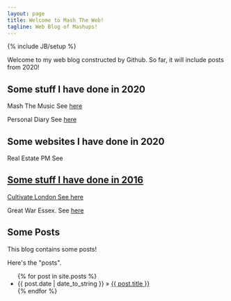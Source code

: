 ```yaml
---
layout: page
title: Welcome to Mash The Web!
tagline: Web Blog of Mashups!
---
```

{% include JB/setup %}

Welcome to my web blog constructed by Github. So far, it will include posts from 2020!

## Some stuff I have done in 2020

<p>
Mash The Music See <a href="http://mashthemusic.github.io/">here</a>
</p>

<p>
Personal Diary See <a href="http://fametheweb.wordpress.com/">here</a>
</p>

## Some websites I have done in 2020

<p>
  Real Estate PM See <a href="htpp://www.realestatepm.net"><here</a>
</p>

## Some stuff I have done in 2016

<p>
Cultivate London See <a href="http://cultivatelondongfn.tumblr.com">here</a> 
</p>
<p>
Great War Essex. See <a href="http://mashtheweb.github.io/greatwaressex.html">here</a>
</p>

## Some Posts

This blog contains some posts!

Here's the "posts".

<ul class="posts">
  {% for post in site.posts %}
    <li><span>{{ post.date | date_to_string }}</span> &raquo; <a href="{{ BASE_PATH }}{{ post.url }}">{{ post.title }}</a></li>
  {% endfor %}
</ul>


